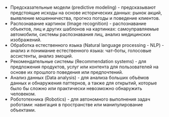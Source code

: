 - Предсказательные модели (predictive modeling) - предсказывают предстоящие исходы на основе исторических данных: рынок акций, выявление мошенничества, прогноз погоды и поведение клиентов.
- Распознавание картинок (Image recognition) - распознавание объектов, лиц и других шаблонов на картинках: самоуправляемые автомобили, системы распознавания лиц, анализ медицинских изображений.
- Обработка естественного языка (Natural language processing - NLP) - анализ и понимание естественного языка: чат-боты, голосовые ассистенты, анализ эмоций.
- Рекомендательные системы (Recommendation systems) - для предложения продуктов, услуг или контента для пользователей на основе их прошлого поведения или предпочтений.
- Анализ данных (Data analysis) - для анализа больших объёмов данных и обнаружения паттернов, а также для открытий, которые было бы сложно или практически невозможно обнаружить человеком.
- Робототехника (Robotics) - для автономного выполнения задач роботами: навигация в пространстве или манипулирование объектами.